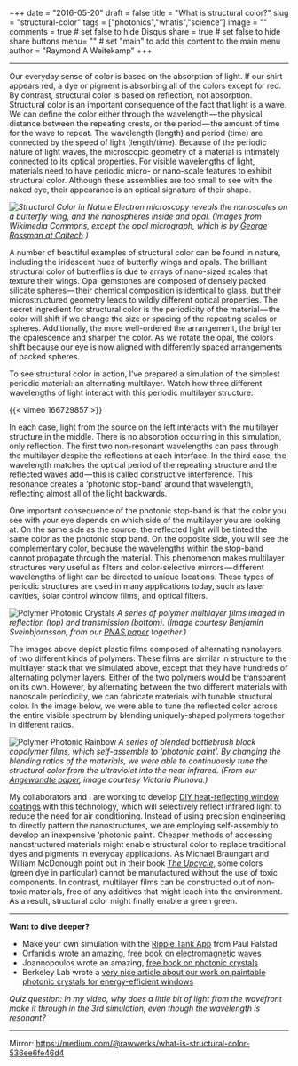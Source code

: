 +++
date = "2016-05-20"
draft = false
title = "What is structural color?"
slug = "structural-color"
tags = ["photonics","whatis","science"]
image = ""
comments = true	# set false to hide Disqus
share = true	# set false to hide share buttons
menu= ""		# set "main" to add this content to the main menu
author = "Raymond A Weitekamp"
+++

---


Our everyday sense of color is based on the absorption of light. If our shirt appears red, a dye or pigment is absorbing all of the colors except for red. By contrast, structural color is based on reflection, not absorption. Structural color is an important consequence of the fact that light is a wave. We can define the color either through the wavelength — the physical distance between the repeating crests, or the period — the amount of time for the wave to repeat. The wavelength (length) and period (time) are connected by the speed of light (length/time). Because of the periodic nature of light waves, the microscopic geometry of a material is intimately connected to its optical properties. For visible wavelengths of light, materials need to have periodic micro- or nano-scale features to exhibit structural color. Although these assemblies are too small to see with the naked eye, their appearance is an optical signature of their shape.

*![Structural Color in Nature](/media/structural_color.jpeg)
Electron microscopy reveals the nanoscales on a butterfly wing, and the nanospheres inside and opal. (Images from Wikimedia Commons, except the opal micrograph, which is by [George Rossman at Caltech](http://minerals.gps.caltech.edu/).)*

A number of beautiful examples of structural color can be found in nature, including the iridescent hues of butterfly wings and opals. The brilliant structural color of butterflies is due to arrays of nano-sized scales that texture their wings. Opal gemstones are composed of densely packed silicate spheres — their chemical composition is identical to glass, but their microstructured geometry leads to wildly different optical properties. The secret ingredient for structural color is the periodicity of the material — the color will shift if we change the size or spacing of the repeating scales or spheres. Additionally, the more well-ordered the arrangement, the brighter the opalescence and sharper the color. As we rotate the opal, the colors shift because our eye is now aligned with differently spaced arrangements of packed spheres.

To see structural color in action, I’ve prepared a simulation of the simplest periodic material: an alternating multilayer. Watch how three different wavelengths of light interact with this periodic multilayer structure:

{{< vimeo 166729857 >}}

In each case, light from the source on the left interacts with the multilayer structure in the middle. There is no absorption occurring in this simulation, only reflection. The first two non-resonant wavelengths can pass through the multilayer despite the reflections at each interface. In the third case, the wavelength matches the optical period of the repeating structure and the reflected waves add — this is called constructive interference. This resonance creates a ‘photonic stop-band’ around that wavelength, reflecting almost all of the light backwards.

One important consequence of the photonic stop-band is that the color you see with your eye depends on which side of the multilayer you are looking at. On the same side as the source, the reflected light will be tinted the same color as the photonic stop band. On the opposite side, you will see the complementary color, because the wavelengths within the stop-band cannot propagate through the material. This phenomenon makes multilayer structures very useful as filters and color-selective mirrors — different wavelengths of light can be directed to unique locations. These types of periodic structures are used in many applications today, such as laser cavities, solar control window films, and optical filters.

![Polymer Photonic Crystals](/media/Weitekamp_PNAS_films.jpeg)
*A series of polymer multilayer films imaged in reflection (top) and transmission (bottom). (Image courtesy Benjamin Sveinbjornsson, from our [PNAS paper](http://www.pnas.org/content/109/36/14332.full) together.)*

The images above depict plastic films composed of alternating nanolayers of two different kinds of polymers. These films are similar in structure to the multilayer stack that we simulated above, except that they have hundreds of alternating polymer layers. Either of the two polymers would be transparent on its own. However, by alternating between the two different materials with nanoscale periodicity, we can fabricate materials with tunable structural color. In the image below, we were able to tune the reflected color across the entire visible spectrum by blending uniquely-shaped polymers together in different ratios.

![Polymer Photonic Rainbow](/media/polymer-photonic-rainbow.jpeg)
*A series of blended bottlebrush block copolymer films, which self-assemble to ‘photonic paint’. By changing the blending ratios of the materials, we were able to continuously tune the structural color from the ultraviolet into the near infrared. (From our [Angewandte paper](http://onlinelibrary.wiley.com/doi/10.1002/anie.201205743/abstract), image courtesy Victoria Piunova.)*

My collaborators and I are working to develop [DIY heat-reflecting window coatings](http://newscenter.lbl.gov/2016/02/25/berkeley-lab-scientists-developing-paint-on-coating-for-energy-efficient-windows/) with this technology, which will selectively reflect infrared light to reduce the need for air conditioning. Instead of using precision engineering to directly pattern the nanostructures, we are employing self-assembly to develop an inexpensive ‘photonic paint’. Cheaper methods of accessing nanostructured materials might enable structural color to replace traditional dyes and pigments in everyday applications. As Michael Braungart and William McDonough point out in their book [*The Upcycle*](http://www.mcdonough.com/writings/the-upcycle/), some colors (green dye in particular) cannot be manufactured without the use of toxic components. In contrast, multilayer films can be constructed out of non-toxic materials, free of any additives that might leach into the environment. As a result, structural color might finally enable a green green.

****

**Want to dive deeper?**

* Make your own simulation with the [Ripple Tank App](http://itunes.apple.com/us/app/ripple-tank/id453338629) from Paul Falstad
* Orfanidis wrote an amazing, [free book on electromagnetic waves](http://www.ece.rutgers.edu/~orfanidi/ewa/)
* Joannopoulos wrote an amazing, [free book on photonic crystals](http://ab-initio.mit.edu/book/)
* Berkeley Lab wrote a [very nice article about our work on paintable photonic crystals for energy-efficient windows](http://newscenter.lbl.gov/2016/02/25/berkeley-lab-scientists-developing-paint-on-coating-for-energy-efficient-windows/)

*Quiz question: In my video, why does a little bit of light from the wavefront make it through in the 3rd simulation, even though the wavelength is resonant?*

***

Mirror: https://medium.com/@rawwerks/what-is-structural-color-536ee6fe46d4
